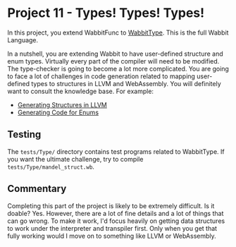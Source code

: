 # Project 11 - Types! Types! Types!

In this project, you extend WabbitFunc to [WabbitType](WabbitType-Specification).  This is the full Wabbit Language.

In a nutshell, you are extending Wabbit to have user-defined structure and enum types.  Virtually every part of the compiler will need to be modified.  The type-checker is going to become a lot more complicated. You are going to face a lot of challenges in code generation related to mapping user-defined types to structures in LLVM and WebAssembly.  You will definitely want to consult the knowledge base.  For example:

* [Generating Structures in LLVM](LLVM-Structures.md)
* [Generating Code for Enums](Generating-Code-for-Enums.md)

## Testing

The `tests/Type/` directory contains test programs related to WabbitType.  If you want the ultimate challenge, try to compile `tests/Type/mandel_struct.wb`.

## Commentary

Completing this part of the project is likely to be extremely difficult.  Is it doable? Yes.  However, there are a lot of fine details and a lot of things that can go wrong.   To make it work, I'd focus heavily on getting data structures to work under the interpreter and transpiler first.  Only when you get that fully working would I move on to something like LLVM or WebAssembly. 
